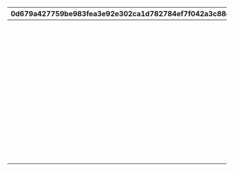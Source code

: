 |0d679a427759be983fea3e92e302ca1d782784ef7f042a3c88c7656e51c3c500|c105f229e0c26ad9c80ee287ab8f52af410d8094c2eac3d9d38025cef2146307|e900b7973459bab95931b85b163b756d1490f5a3b9fe5dfa9e8b1fe10a8b6db9|02891e527fb503663e3ccff2085f7e8951015a499926a30a59cc887954aa46a8|c9d48122e644149417d0ae256256c8c57c59b70e161543a4e4dfb9af9455a86c|aeb87c595a896908933adaf9c90fb430bfee18e2985f0ac4eeab49585bed56bb|
| --- | --- | --- | --- | --- | --- |
||1|1|おまかせ|2020-02-15 15:00:00|1|
||2|2|デフォルト|2020-02-15 15:00:00|2|
||3|3|アニバーサリー|2020-02-15 15:00:00|3|
||1|4|ピンク|2020-02-15 15:00:00|4|
||1|5|レッド|2020-02-15 15:00:00|5|
||1|6|イエロー|2020-02-15 15:00:00|6|
||1|7|グリーン|2020-02-15 15:00:00|7|
||1|8|ライトブルー|2020-02-15 15:00:00|8|
||1|9|ブルー|2020-02-15 15:00:00|9|
||1|10|パープル|2020-02-15 15:00:00|10|
||1|11|グレー|2020-02-15 15:00:00|11|